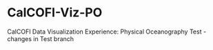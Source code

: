 # CalCOFI-Viz-PO
CalCOFI Data Visualization Experience: Physical Oceanography
Test - changes in Test branch
